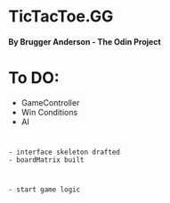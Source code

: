 # TicTacToe.GG

#### By Brugger Anderson - The Odin Project

# To DO:
* GameController
* Win Conditions
* AI

#
#
	- interface skeleton drafted
	- boardMatrix built
#
	- start game logic
#
#
